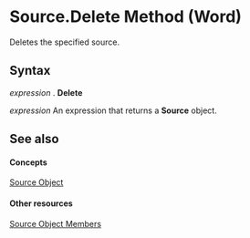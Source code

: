 
# Source.Delete Method (Word)

Deletes the specified source.


## Syntax

 _expression_ . **Delete**

 _expression_ An expression that returns a **Source** object.


## See also


#### Concepts


[Source Object](f90108a8-6432-a700-86ce-7b8f9e9c034b.md)
#### Other resources


[Source Object Members](d1be6850-a26b-38cd-0107-15199fdecb61.md)
